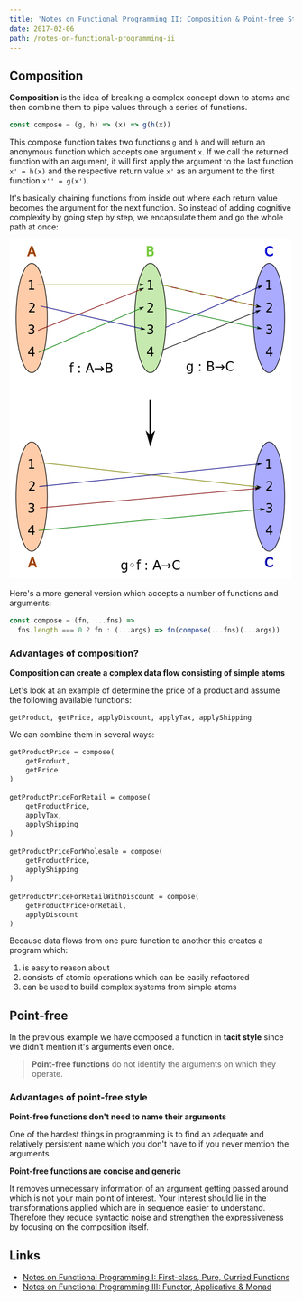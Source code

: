 ```yaml
---
title: 'Notes on Functional Programming II: Composition & Point-free Style'
date: 2017-02-06
path: /notes-on-functional-programming-ii
---
```


## Composition

**Composition** is the idea of breaking a complex concept down to atoms and then combine them to pipe values through a series of functions.

```js
const compose = (g, h) => (x) => g(h(x))
```

This compose function takes two functions `g` and `h` and will return an anonymous function which accepts one argument `x`. If we call the returned function with an argument, it will first apply the argument to the last function `x' = h(x)` and the respective return value `x'` as an argument to the first function `x'' = g(x')`.

It's basically chaining functions from inside out where each return value becomes the argument for the next function. So instead of adding cognitive complexity by going step by step, we encapsulate them and go the whole path at once:

![composition](images/composition.png)

Here's a more general version which accepts a number of functions and arguments:

```js
const compose = (fn, ...fns) =>
  fns.length === 0 ? fn : (...args) => fn(compose(...fns)(...args))
```

### Advantages of composition?

**Composition can create a complex data flow consisting of simple atoms**

Let's look at an example of determine the price of a product and assume the following available functions:

```
getProduct, getPrice, applyDiscount, applyTax, applyShipping
```

We can combine them in several ways:

```
getProductPrice = compose(
    getProduct,
    getPrice
)

getProductPriceForRetail = compose(
    getProductPrice,
    applyTax,
    applyShipping
)

getProductPriceForWholesale = compose(
    getProductPrice,
    applyShipping
)

getProductPriceForRetailWithDiscount = compose(
    getProductPriceForRetail,
    applyDiscount
)
```

Because data flows from one pure function to another this creates a program which:

1. is easy to reason about
2. consists of atomic operations which can be easily refactored
3. can be used to build complex systems from simple atoms

## Point-free

In the previous example we have composed a function in **tacit style** since we didn't mention it's arguments even once.

> **Point-free functions** do not identify the arguments on which they operate.

### Advantages of point-free style

**Point-free functions don't need to name their arguments**

One of the hardest things in programming is to find an adequate and relatively persistent name which you don't have to if you never mention the arguments.

**Point-free functions are concise and generic**

It removes unnecessary information of an argument getting passed around which is not your main point of interest. Your interest should lie in the transformations applied which are in sequence easier to understand. Therefore they reduce syntactic noise and strengthen the expressiveness by focusing on the composition itself.

## Links

- [Notes on Functional Programming I: First-class, Pure, Curried Functions](/notes-on-functional-programming-i)
- [Notes on Functional Programming III: Functor, Applicative & Monad](/notes-on-functional-programming-iii)
